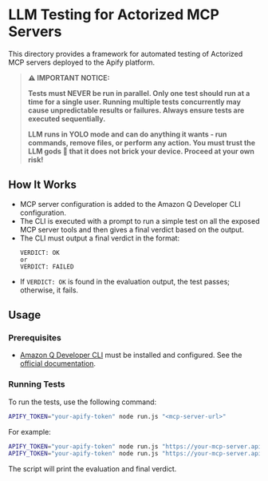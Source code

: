 # LLM Testing for Actorized MCP Servers

This directory provides a framework for automated testing of Actorized MCP servers deployed to the Apify platform.

> **⚠️ IMPORTANT NOTICE:**
> 
> **Tests must NEVER be run in parallel. Only one test should run at a time for a single user. Running multiple tests concurrently may cause unpredictable results or failures. Always ensure tests are executed sequentially.**
> 
> **LLM runs in YOLO mode and can do anything it wants - run commands, remove files, or perform any action. You must trust the LLM gods 🙏 that it does not brick your device. Proceed at your own risk!**

## How It Works

- MCP server configuration is added to the Amazon Q Developer CLI configuration.
- The CLI is executed with a prompt to run a simple test on all the exposed MCP server tools and then gives a final verdict based on the output.
- The CLI must output a final verdict in the format:
    ```
    VERDICT: OK
    or
    VERDICT: FAILED
    ```
- If `VERDICT: OK` is found in the evaluation output, the test passes; otherwise, it fails.

## Usage

### Prerequisites

- [Amazon Q Developer CLI](https://github.com/aws/amazon-q-developer-cli) must be installed and configured. See the [official documentation](https://docs.aws.amazon.com/amazonq/latest/qdeveloper-ug/command-line.html).

### Running Tests

To run the tests, use the following command:

```bash
APIFY_TOKEN="your-apify-token" node run.js "<mcp-server-url>"
```

For example:
```bash
APIFY_TOKEN="your-apify-token" node run.js "https://your-mcp-server.apify.com/mcp"
APIFY_TOKEN="your-apify-token" node run.js "https://your-mcp-server.apify.com/sse"
```

The script will print the evaluation and final verdict.
